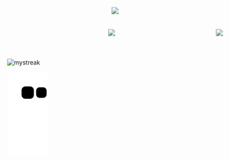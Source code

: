 # <p align="center"><img width="150px" src="https://user-images.githubusercontent.com/69721692/202852131-2c614f75-e7bb-4b05-9ecf-fa819786804b.png"/></p> 
<p align="center">
<img src ="https://github-readme-stats.vercel.app/api/top-langs/?username=aralidk&theme=tokyonight&layout=compact"/>
  <img align= "right" src ="https://github-readme-stats.vercel.app/api?username=aralidk&show_icons=true&theme=tokyonight"/>
</p>

<br>
<br>

<img align="center" src="https://github-readme-streak-stats.herokuapp.com/?user=aralidk&theme=tokyonight" alt="mystreak"/>

<br>

![Snake animation](https://github.com/aralidk/aralidk/blob/output/github-contribution-grid-snake.svg)



